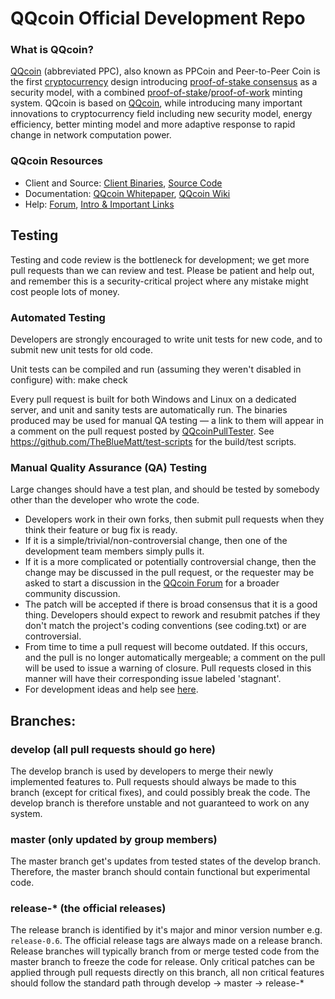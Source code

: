 
QQcoin Official Development Repo
==================================





### What is QQcoin?
[QQcoin](https://QQcoin.net) (abbreviated PPC), also known as PPCoin and Peer-to-Peer Coin is the first [cryptocurrency](https://en.wikipedia.org/wiki/Cryptocurrency) design introducing [proof-of-stake consensus](https://QQcoin.net/assets/paper/QQcoin-paper.pdf) as a security model, with a combined [proof-of-stake](https://QQcoin.net/assets/paper/QQcoin-paper.pdf)/[proof-of-work](https://en.wikipedia.org/wiki/Proof-of-work_system) minting system. QQcoin is based on [QQcoin](https://QQcoin.org), while introducing many important innovations to cryptocurrency field including new security model, energy efficiency, better minting model and more adaptive response to rapid change in network computation power.

### QQcoin Resources
* Client and Source:
[Client Binaries](https://QQcoin.net/download),
[Source Code](https://github.com/QQcoin/QQcoin)
* Documentation: [QQcoin Whitepaper](https://QQcoin.net/whitepaper),
[QQcoin Wiki](https://github.com/QQcoin/QQcoin/wiki)
* Help: 
[Forum](https://talk.QQcoin.net),
[Intro & Important Links](https://talk.QQcoin.net/t/what-is-QQcoin-intro-important-links/2889)

Testing
-------

Testing and code review is the bottleneck for development; we get more pull
requests than we can review and test. Please be patient and help out, and
remember this is a security-critical project where any mistake might cost people
lots of money.

### Automated Testing

Developers are strongly encouraged to write unit tests for new code, and to
submit new unit tests for old code.

Unit tests can be compiled and run (assuming they weren't disabled in configure) with:
  make check

Every pull request is built for both Windows and Linux on a dedicated server,
and unit and sanity tests are automatically run. The binaries produced may be
used for manual QA testing — a link to them will appear in a comment on the
pull request posted by [QQcoinPullTester](https://github.com/QQcoinPullTester). See https://github.com/TheBlueMatt/test-scripts
for the build/test scripts.

### Manual Quality Assurance (QA) Testing

Large changes should have a test plan, and should be tested by somebody other
than the developer who wrote the code.

* Developers work in their own forks, then submit pull requests when they think their feature or bug fix is ready.
* If it is a simple/trivial/non-controversial change, then one of the development team members simply pulls it.
* If it is a more complicated or potentially controversial change, then the change may be discussed in the pull request, or the requester may be asked to start a discussion in the [QQcoin Forum](https://talk.QQcoin.net) for a broader community discussion. 
* The patch will be accepted if there is broad consensus that it is a good thing. Developers should expect to rework and resubmit patches if they don't match the project's coding conventions (see coding.txt) or are controversial.
* From time to time a pull request will become outdated. If this occurs, and the pull is no longer automatically mergeable; a comment on the pull will be used to issue a warning of closure.  Pull requests closed in this manner will have their corresponding issue labeled 'stagnant'.
* For development ideas and help see [here](https://talk.QQcoin.net/c/protocol).

## Branches:

### develop (all pull requests should go here)
The develop branch is used by developers to merge their newly implemented features to.
Pull requests should always be made to this branch (except for critical fixes), and could possibly break the code.
The develop branch is therefore unstable and not guaranteed to work on any system.

### master (only updated by group members)
The master branch get's updates from tested states of the develop branch.
Therefore, the master branch should contain functional but experimental code.

### release-* (the official releases)
The release branch is identified by it's major and minor version number e.g. `release-0.6`.
The official release tags are always made on a release branch.
Release branches will typically branch from or merge tested code from the master branch to freeze the code for release.
Only critical patches can be applied through pull requests directly on this branch, all non critical features should follow the standard path through develop -> master -> release-*
